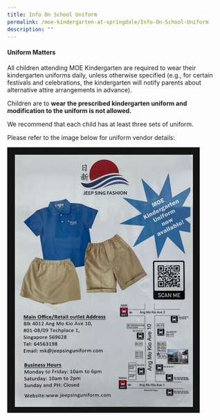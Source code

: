 ```yaml
---
title: Info On School Uniform
permalink: /moe-kindergarten-at-springdale/Info-On-School-Uniform
description: ""
---
```

#### Uniform Matters

All children attending MOE Kindergarten are required to wear their kindergarten uniforms daily, unless otherwise specified (e.g., for certain festivals and celebrations, the kindergarten will notify parents about alternative attire arrangements in advance).

Children are to **wear the prescribed kindergarten uniform and modification to the uniform is not allowed.**

We recommend that each child has at least three sets of uniform.

Please refer to the image below for uniform vendor details:

![](/images/uniform.jpeg)